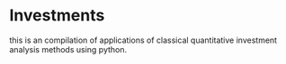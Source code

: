 # Investments
this is an compilation of applications of classical quantitative investment analysis methods using python.
